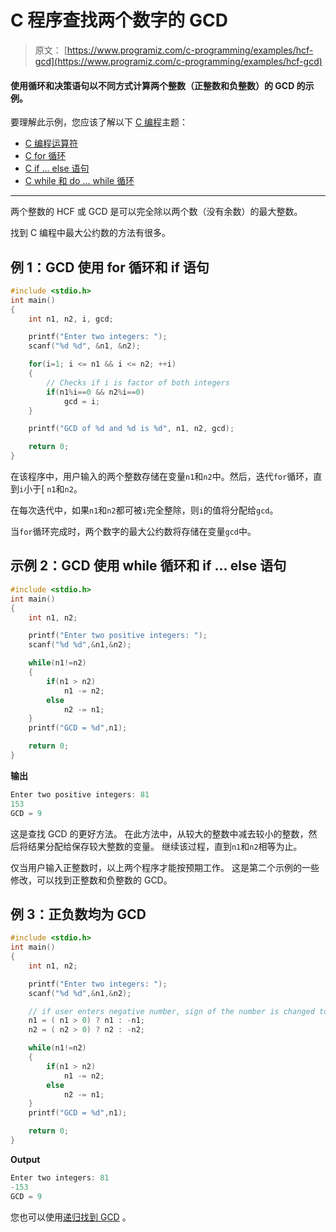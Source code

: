 # C 程序查找两个数字的 GCD

> 原文： [https://www.programiz.com/c-programming/examples/hcf-gcd](https://www.programiz.com/c-programming/examples/hcf-gcd)

#### 使用循环和决策语句以不同方式计算两个整数（正整数和负整数）的 GCD 的示例。

要理解此示例，您应该了解以下 [C 编程](/c-programming "C tutorial")主题：

*   [C 编程运算符](/c-programming/c-operators)
*   [C for 循环](/c-programming/c-for-loop)
*   [C if ... else 语句](/c-programming/c-if-else-statement)
*   [C while 和 do ... while 循环](/c-programming/c-do-while-loops)

* * *

两个整数的 HCF 或 GCD 是可以完全除以两个数（没有余数）的最大整数。

找到 C 编程中最大公约数的方法有很多。

## 例 1：GCD 使用 for 循环和 if 语句

```c
#include <stdio.h>
int main()
{
    int n1, n2, i, gcd;

    printf("Enter two integers: ");
    scanf("%d %d", &n1, &n2);

    for(i=1; i <= n1 && i <= n2; ++i)
    {
        // Checks if i is factor of both integers
        if(n1%i==0 && n2%i==0)
            gcd = i;
    }

    printf("GCD of %d and %d is %d", n1, n2, gcd);

    return 0;
}

```

在该程序中，用户输入的两个整数存储在变量`n1`和`n2`中。然后，迭代`for`循环，直到`i`小于[ `n1`和`n2`。

在每次迭代中，如果`n1`和`n2`都可被`i`完全整除，则`i`的值将分配给`gcd`。

当`for`循环完成时，两个数字的最大公约数将存储在变量`gcd`中。

## 示例 2：GCD 使用 while 循环和 if ... else 语句

```c
#include <stdio.h>
int main()
{
    int n1, n2;

    printf("Enter two positive integers: ");
    scanf("%d %d",&n1,&n2);

    while(n1!=n2)
    {
        if(n1 > n2)
            n1 -= n2;
        else
            n2 -= n1;
    }
    printf("GCD = %d",n1);

    return 0;
}
```

**输出**

```c
Enter two positive integers: 81
153
GCD = 9
```

这是查找 GCD 的更好方法。 在此方法中，从较大的整数中减去较小的整数，然后将结果分配给保存较大整数的变量。 继续该过程，直到`n1`和`n2`相等为止。

仅当用户输入正整数时，以上两个程序才能按预期工作。 这是第二个示例的一些修改，可以找到正整数和负整数的 GCD。

## 例 3：正负数均为 GCD

```c
#include <stdio.h>
int main()
{
    int n1, n2;

    printf("Enter two integers: ");
    scanf("%d %d",&n1,&n2);

    // if user enters negative number, sign of the number is changed to positive
    n1 = ( n1 > 0) ? n1 : -n1;
    n2 = ( n2 > 0) ? n2 : -n2;

    while(n1!=n2)
    {
        if(n1 > n2)
            n1 -= n2;
        else
            n2 -= n1;
    }
    printf("GCD = %d",n1);

    return 0;
}
```

**Output**

```c
Enter two integers: 81
-153
GCD = 9
```

您也可以使用[递归找到 GCD](/c-programming/examples/hcf-recursion "GCD using recursion") 。